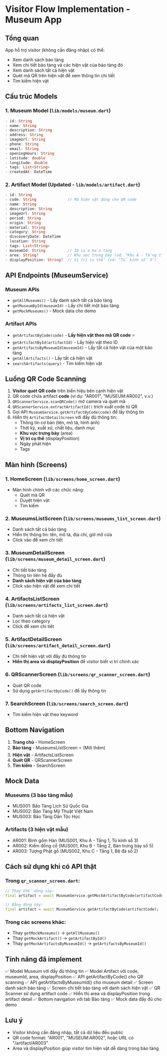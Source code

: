 # Visitor Flow Implementation - Museum App

## Tổng quan
App hỗ trợ visitor (không cần đăng nhập) có thể:
- Xem danh sách bảo tàng
- Xem chi tiết bảo tàng và các hiện vật của bảo tàng đó
- Xem danh sách tất cả hiện vật
- Quét mã QR trên hiện vật để xem thông tin chi tiết
- Tìm kiếm hiện vật

## Cấu trúc Models

### 1. Museum Model (`lib/models/museum.dart`)
```dart
- id: String
- name: String
- description: String
- address: String
- imageUrl: String
- phone: String
- email: String
- openingHours: String
- latitude: double
- longitude: double
- tags: List<String>
- createdAt: DateTime
```

### 2. Artifact Model (Updated - `lib/models/artifact.dart`)
```dart
- id: String
- code: String              // Mã hiện vật dùng cho QR code
- name: String
- description: String
- imageUrl: String
- period: String
- origin: String
- material: String
- category: String
- discoveryDate: DateTime
- location: String
- tags: List<String>
- museumId: String          // ID của bảo tàng
- area: String?             // Khu vực trưng bày (vd: "Khu A - Tầng 1")
- displayPosition: String?  // Vị trí cụ thể (vd: "Tủ kính số 3")
```

## API Endpoints (MuseumService)

### Museum APIs
- `getAllMuseums()` - Lấy danh sách tất cả bảo tàng
- `getMuseumById(museumId)` - Lấy chi tiết một bảo tàng
- `getMockMuseums()` - Mock data cho demo

### Artifact APIs
- `getArtifactByCode(code)` - **Lấy hiện vật theo mã QR code** ⭐
- `getArtifactById(artifactId)` - Lấy hiện vật theo ID
- `getArtifactsByMuseumId(museumId)` - Lấy tất cả hiện vật của một bảo tàng
- `getAllArtifacts()` - Lấy tất cả hiện vật
- `searchArtifacts(query)` - Tìm kiếm hiện vật

## Luồng QR Code Scanning

1. **Visitor quét QR code** trên biển hiệu bên cạnh hiện vật
2. QR code chứa artifact **code** (ví dụ: "AR001", "MUSEUM:AR002", v.v.)
3. `QRScannerService.scanQRCode()` mở camera và quét mã
4. `QRScannerService.extractArtifactId()` trích xuất code từ QR
5. Gọi API `MuseumService.getArtifactByCode(code)` để lấy thông tin
6. Hiển thị `ArtifactDetailScreen` với đầy đủ thông tin:
   - Thông tin cơ bản (tên, mô tả, hình ảnh)
   - Thời kỳ, xuất xứ, chất liệu, danh mục
   - **Khu vực trưng bày** (area)
   - **Vị trí cụ thể** (displayPosition)
   - Ngày phát hiện
   - Tags

## Màn hình (Screens)

### 1. HomeScreen (`lib/screens/home_screen.dart`)
- Màn hình chính với các chức năng:
  - Quét mã QR
  - Duyệt hiện vật
  - Tìm kiếm

### 2. MuseumsListScreen (`lib/screens/museums_list_screen.dart`)
- Danh sách tất cả bảo tàng
- Hiển thị thông tin: tên, mô tả, địa chỉ, giờ mở cửa
- Click vào để xem chi tiết

### 3. MuseumDetailScreen (`lib/screens/museum_detail_screen.dart`)
- Chi tiết bảo tàng
- Thông tin liên hệ đầy đủ
- **Danh sách hiện vật của bảo tàng**
- Click vào hiện vật để xem chi tiết

### 4. ArtifactsListScreen (`lib/screens/artifacts_list_screen.dart`)
- Danh sách tất cả hiện vật
- Lọc theo category
- Click để xem chi tiết

### 5. ArtifactDetailScreen (`lib/screens/artifact_detail_screen.dart`)
- Chi tiết hiện vật với đầy đủ thông tin
- **Hiển thị area và displayPosition** để visitor biết vị trí chính xác

### 6. QRScannerScreen (`lib/screens/qr_scanner_screen.dart`)
- Quét QR code
- Sử dụng `getArtifactByCode()` để lấy thông tin

### 7. SearchScreen (`lib/screens/search_screen.dart`)
- Tìm kiếm hiện vật theo keyword

## Bottom Navigation

1. **Trang chủ** - HomeScreen
2. **Bảo tàng** - MuseumsListScreen ⭐ (Mới thêm)
3. **Hiện vật** - ArtifactsListScreen
4. **Quét QR** - QRScannerScreen
5. **Tìm kiếm** - SearchScreen

## Mock Data

### Museums (3 bảo tàng mẫu)
- MUS001: Bảo Tàng Lịch Sử Quốc Gia
- MUS002: Bảo Tàng Mỹ Thuật Việt Nam
- MUS003: Bảo Tàng Dân Tộc Học

### Artifacts (3 hiện vật mẫu)
- AR001: Bình gốm Hàn (MUS001, Khu A - Tầng 1, Tủ kính số 3)
- AR002: Kiếm đồng cổ (MUS001, Khu B - Tầng 2, Bàn trưng bày số 5)
- AR003: Tượng Phật gỗ (MUS002, Khu C - Tầng 1, Bệ đá số 2)

## Cách sử dụng khi có API thật

### Trong `qr_scanner_screen.dart`:
```dart
// Thay thế dòng này:
final artifact = await MuseumService.getMockArtifactByCode(artifactCode);

// Bằng dòng này:
final artifact = await MuseumService.getArtifactByCode(artifactCode);
```

### Trong các screens khác:
- Thay `getMockMuseums()` → `getAllMuseums()`
- Thay `getMockArtifact()` → `getArtifactById()`
- Thay `getMockArtifactsByMuseumId()` → `getArtifactsByMuseumId()`

## Tính năng đã implement

✅ Model Museum với đầy đủ thông tin
✅ Model Artifact với code, museumId, area, displayPosition
✅ API getArtifactByCode() cho QR scanning
✅ API getArtifactsByMuseumId() cho museum detail
✅ Screen danh sách bảo tàng
✅ Screen chi tiết bảo tàng với danh sách hiện vật
✅ QR Scanner sử dụng artifact code
✅ Hiển thị area và displayPosition trong artifact detail
✅ Bottom navigation với tab Bảo tàng
✅ Mock data đầy đủ cho demo

## Lưu ý
- Visitor không cần đăng nhập, tất cả dữ liệu đều public
- QR code format: "AR001", "MUSEUM:AR002", hoặc URL có "/artifact/AR003"
- Area và displayPosition giúp visitor tìm hiện vật dễ dàng trong bảo tàng

